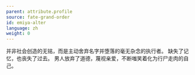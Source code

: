 ```yaml
---
parent: attribute.profile
source: fate-grand-order
id: emiya-alter
language: zh
weight: 0
---
```


并非社会创造的无铭，而是主动舍弃名字并堕落的毫无杂念的执行者。
缺失了记忆，也丧失了过去。
男人放弃了道德，蔑视亲爱，不断嗤笑着化为行尸走肉的自己。
